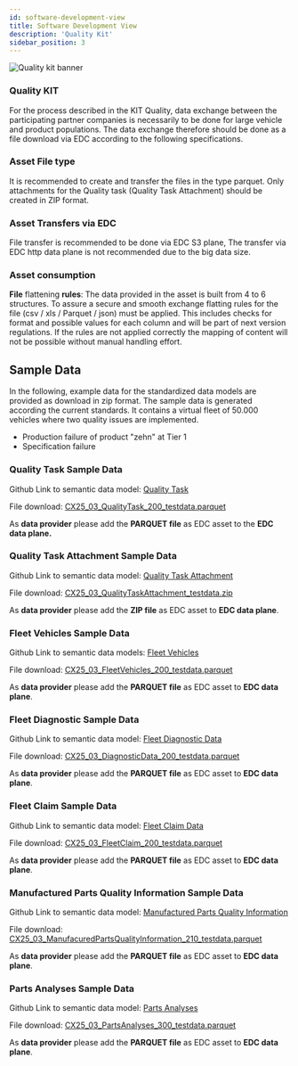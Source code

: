 ```yaml
---
id: software-development-view
title: Software Development View
description: 'Quality Kit'
sidebar_position: 3
---
```


![Quality kit banner](@site/static/img/kits\data-driven-quality-management\data-driven-quality-management-kit-logo.svg)

### Quality KIT

For the process described in the KIT Quality, data exchange between the participating partner companies is necessarily to be done for large vehicle and product populations. The data exchange therefore should be done as a file download via EDC according to the following specifications.

### **Asset File type**

It is recommended to create and transfer the files in the type parquet. Only attachments for the Quality task (Quality Task Attachment) should be created in ZIP format.

### **Asset Transfers via EDC**

File transfer is recommended to be done via EDC S3 plane, The transfer via EDC http data plane is not recommended due to the big data size.

### **Asset consumption**

**File** flattening **rules**: The data provided in the asset is built from 4 to 6 structures. To assure a secure and smooth exchange flatting rules for the file (csv / xls / Parquet / json) must be applied. This includes checks for format and possible values for each column and will be part of next version regulations. If the rules are not applied correctly the mapping of content will not be possible without manual handling effort.

## Sample Data

In the following, example data for the standardized data models are provided as download in zip format. The sample data is generated according the current standards. It contains a virtual fleet of 50.000 vehicles where two quality issues are implemented.

- Production failure of product "zehn" at Tier 1
- Specification failure

### Quality Task Sample Data

Github Link to semantic data model: [Quality Task](https://github.com/eclipse-tractusx/sldt-semantic-models/tree/main/io.catenax.quality_task)

File download: <a target="_blank" href="https://github.com/eclipse-tractusx/eclipse-tractusx.github.io.largefiles/tree/main/quality-kit/CX25_03_QualityTask_200_testdata.parquet" download>
CX25_03_QualityTask_200_testdata.parquet</a>

As **data provider** please add the **PARQUET file** as EDC asset to the **EDC data plane.**

### Quality Task Attachment Sample Data

Github Link to semantic data model: [Quality Task Attachment](https://github.com/eclipse-tractusx/sldt-semantic-models/tree/main/io.catenax.quality_task_attachment)

File download: <a target="_blank" href="https://github.com/eclipse-tractusx/eclipse-tractusx.github.io.largefiles/tree/main/quality-kit/CX25_03_QualityTaskAttachment_testdata.zip" download>
CX25_03_QualityTaskAttachment_testdata.zip</a>

As **data provider** please add the **ZIP file** as EDC asset to **EDC data plane**.

### Fleet Vehicles Sample Data

Github Link to semantic data models: [Fleet Vehicles](https://github.com/eclipse-tractusx/sldt-semantic-models/tree/main/io.catenax.fleet.vehicles)

File download: <a target="_blank" href="https://github.com/eclipse-tractusx/eclipse-tractusx.github.io.largefiles/tree/main/quality-kit/CX25_03_FleetVehicles_200_testdata.parquet" download>
CX25_03_FleetVehicles_200_testdata.parquet</a>

As **data provider** please add the **PARQUET file** as EDC asset to **EDC data plane**.

### Fleet Diagnostic Sample Data

Github Link to semantic data model: [Fleet Diagnostic Data](https://github.com/eclipse-tractusx/sldt-semantic-models/tree/main/io.catenax.fleet.diagnostic_data)

File download: <a target="_blank" href="https://github.com/eclipse-tractusx/eclipse-tractusx.github.io.largefiles/tree/main/quality-kit/CX25_03_DiagnosticData_200_testdata.parquet" download>
CX25_03_DiagnosticData_200_testdata.parquet</a>

As **data provider** please add the **PARQUET file** as EDC asset to **EDC data plane**.

### Fleet Claim Sample Data

Github Link to semantic data model: [Fleet Claim Data](https://github.com/eclipse-tractusx/sldt-semantic-models/tree/main/io.catenax.fleet.claim_data)

File download: <a target="_blank" href="https://github.com/eclipse-tractusx/eclipse-tractusx.github.io.largefiles/tree/main/quality-kit/CX25_03_FleetClaim_200_testdata.parquet" download>
CX25_03_FleetClaim_200_testdata.parquet</a>

As **data provider** please add the **PARQUET file** as EDC asset to **EDC data plane**.

### Manufactured Parts Quality Information Sample Data

Github Link to semantic data model: [Manufactured Parts Quality Information](https://github.com/eclipse-tractusx/sldt-semantic-models/tree/main/io.catenax.manufactured_parts_quality_information)

File download: <a target="_blank" href="https://github.com/eclipse-tractusx/eclipse-tractusx.github.io.largefiles/tree/main/quality-kit/CX25_03_ManufacuredPartsQualityInformation_210_testdata.parquet" download>
CX25_03_ManufacuredPartsQualityInformation_210_testdata.parquet</a>

As **data provider** please add the **PARQUET file** as EDC asset to **EDC data plane**.

### Parts Analyses Sample Data

Github Link to semantic data model: [Parts Analyses](https://github.com/eclipse-tractusx/sldt-semantic-models/tree/main/io.catenax.parts_analyses)

File download: <a target="_blank" href="https://github.com/eclipse-tractusx/eclipse-tractusx.github.io.largefiles/tree/main/quality-kit/CX25_03_PartsAnalyses_300_testdata.parquet" download>
CX25_03_PartsAnalyses_300_testdata.parquet</a>

As **data provider** please add the **PARQUET file** as EDC asset to **EDC data plane**.

